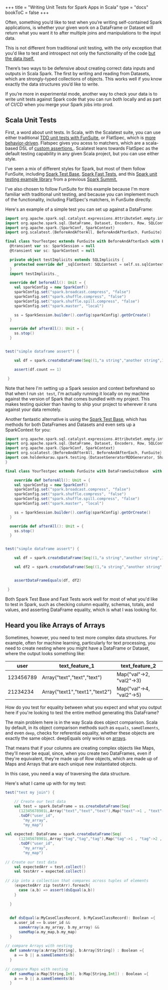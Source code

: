 +++
title = "Writing Unit Tests for Spark Apps in Scala"
type = "docs"
bookToC = false
+++

Often, something you’d like to test when you’re writing self-contained Spark applications, is whether your given work on a DataFrame or Dataset will return what you want it to after multiple joins and manipulations to the input data.

This is not different from traditional unit testing, with the only exception that you'd like to test and introspect not only the functionality of the code [but the data itself.](https://www.youtube.com/watch?v=yACtdj1_IxE) 

There’s two ways to be defensive about creating correct data inputs and outputs in Scala Spark. The first by writing and reading from Datasets, which are strongly-typed collections of objects. This works well if you know exactly the data structures you’d like to write.

If you’re more in experimental mode, another way to check your data is to write unit tests against Spark code that you can run both locally and as part of CI/CD when you merge your Spark jobs into prod. 

## Scala Unit Tests

First, a word about unit tests. In Scala, with the Scalatest suite, you can use either traditional [TDD unit tests with FunSuite](https://www.scalatest.org/user_guide/selecting_a_style), or FlatSpec, which is [more behavior-driven](https://www.scalatest.org/scaladoc/3.2.10/org/scalatest/flatspec/AnyFlatSpec.html). Flatspec gives you acess to matchers, which are a scala-based DSL of [custom assertions.](https://www.scalatest.org/user_guide/using_matchers). Scalatest leans towards FlatSpec as the default testing capability in any given Scala project, but you can use either style. 

I've seen a mix of different styles for Spark, but most of them follow FunSuite, including [Spark Test Base](https://github.com/holdenk/spark-testing-base), [Spark Fast Tests](https://github.com/MrPowers/spark-fast-tests/tree/20b1b5f4574a63c8c8007b0f77a94b11e7156b08), and this [Spark unit testing example library](https://github.com/tmalaska/SparkUnitTestingExamples) from a previous [Spark Summit.](https://www.youtube.com/watch?v=4U9Me6shpno)

I've also chosen to follow FunSuite for this example because I'm more familiar with traditional unit testing, and because you can implement much of the functionality, including FlatSpec's matchers, in FunSuite directly. 

Here's an example of a simple test you can set up against a DataFrame:

```scala
import org.apache.spark.sql.catalyst.expressions.AttributeSet.empty.intersect
import org.apache.spark.sql.{DataFrame, Dataset, Encoders, Row, SQLContext, SQLImplicits, SparkSession}
import org.apache.spark.{SparkConf, SparkContext}
import org.scalatest.{BeforeAndAfterAll, BeforeAndAfterEach, FunSuite}

final class YourTestpec extends FunSuite with BeforeAndAfterEach with BeforeAndAfterAll  {self =>
  @transient var ss: SparkSession = null
  @transient var sc: SparkContext = null

  private object testImplicits extends SQLImplicits {
    protected override def _sqlContext: SQLContext = self.ss.sqlContext
  }
  import testImplicits._

  override def beforeAll(): Unit = {
    val sparkConfig = new SparkConf()
    sparkConfig.set("spark.broadcast.compress", "false")
    sparkConfig.set("spark.shuffle.compress", "false")
    sparkConfig.set("spark.shuffle.spill.compress", "false")
    sparkConfig.set("spark.master", "local")

    ss = SparkSession.builder().config(sparkConfig).getOrCreate()
  }

  override def afterAll(): Unit = {
    ss.stop()
  }


test("simple dataframe assert") {

	val df = spark.createDataFrame(Seq((1,"a string","another string",12344567L).toDF("first val","stringval","stringval2","longnum")

    assert(df.count == 1)

 }
```

Note that here I'm setting up a Spark session and context beforehand so that when I run `sbt test`, I'm actually running it locally on my machine against the version of Spark that comes bundled with my project. This makes testing quicker than having to ship your project to wherever it runs against your data remotely. 

Another fantastic alternative is using the [Spark Test Base](https://github.com/holdenk/spark-testing-base), which has methods for both DataFrames and Datasets and even sets up a SparkContext for you: 

```scala
import org.apache.spark.sql.catalyst.expressions.AttributeSet.empty.intersect
import org.apache.spark.sql.{DataFrame, Dataset, Encoders, Row, SQLContext, SQLImplicits, SparkSession}
import org.apache.spark.{SparkConf, SparkContext}
import org.scalatest.{BeforeAndAfterAll, BeforeAndAfterEach, FunSuite}
import com.holdenkarau.spark.testing.{DatasetGeneratorRDDGenerator, SharedSparkContext
}

final class YourTestpec extends FunSuite with DataFrameSuiteBase  with SharedSparkContext with DatasetGenerator{

    override def beforeAll(): Unit = {
    val sparkConfig = new SparkConf()
    sparkConfig.set("spark.broadcast.compress", "false")
    sparkConfig.set("spark.shuffle.compress", "false")
    sparkConfig.set("spark.shuffle.spill.compress", "false")
    sparkConfig.set("spark.master", "local")

    ss = SparkSession.builder().config(sparkConfig).getOrCreate()
  }

  override def afterAll(): Unit = {
    ss.stop()
  }


test("simple dataframe assert") {

	val df = spark.createDataFrame(Seq((1,"a string","another string",12344567L).toDF("first val","stringval","stringval2","longnum")

    val df2 = spark.createDataFrame(Seq((1,"a string","another string",12344567L).toDF("first val","stringval","stringval2","longnum")


    assertDataFrameEquals(df, df2) 

 }
```


Both Spark Test Base and Fast Tests work well for most of what you'd like to test in Spark, such as checking column equality, schemas, totals, and values, and asserting DataFrame equality, which is what I was looking for. 

## Heard you like Arrays of Arrays

Sometimes, however, you need to test more complex data structures. For example, often for machine learning, particularly for text processing, you need to create nesting where you might have a DataFrame or Dataset, where the output looks something like: 


| user      | text_feature_1                 | text_feature_2           |
|-----------|--------------------------------|--------------------------|
| 123456789 | Array("text","text","text")    | Map("val"->2, "val2"->3) |
| 21234234  | Array("text1","text1","text2") | Map("val"->4, "val2"->5) |


How do you test for equality between what you expect and what you output here if you're looking to test the entire method generating this DataFrame? 

The main problem here is in the way Scala does object comparison. Scala by default, in its object comparison methods such as `equals`, `sameElements`, and even `deep`, checks for referential equality, whether these objects are exactly the same object. deepEquals only works on [arrays](https://docs.oracle.com/javase/8/docs/api/java/util/Arrays.html#deepEquals-java.lang.Object:A-java.lang.Object:A-). 

That means that if your columns are creating complex objects like Maps, they'll never be equal, since, when you create two DataFrames, even if they're equivalent, they're made up of Row objects, which are made up of Maps and Arrays that are each unique new instantiated objects. 

In this case, you need a way of traversing the data structure. 

Here's what I came up with for my test: 


```scala
test("test my join") {
 
    // Create our test data
    val test = spark.DataFrame = ss.createDataFrame(Seq(
      (12345678901L,Array("text","text","text"),Map("text"->1 , "text"->2 , "text" ->2)))
      .toDF("user_id",
        "my_array",
        "my_map")
 
val expected: DataFrame = spark.createDataFrame(Seq(
      (12345678901L,Array("tag","tag","tag"),Map("tag"->1 , "tag"->2 , "tag" ->2)))
      .toDF("user_id",
        "my_array",
        "my_map")
 
// Create our test data
    val expectedArr = test.collect()
    val testArr = expected.collect()
 
// zip into a collection that compares across tuples of elements
    (expectedArr zip testArr).foreach{
      case (a,b) => assert(dsEqual(a,b))
    }
 
  }
 
 
  def dsEqual(a:MyCaseClassRecord, b:MyCaseClassRecord): Boolean ={
    a.user_id == b.user_id &&
      sameArray(a.my_array, b.my_array) &&
      sameMap(a.my_map,b.my_map)
  }
 
// compare Arrays with nesting
  def sameArray(a:Array[String], b:Array[String]) : Boolean ={
    a == b || a.sameElements(b)
  }
 
// compare Maps with nesting
  def sameMap(a:Map[String,Int], b:Map[String,Int]) : Boolean ={
    a == b || a.sameElements(b)
  }

```


